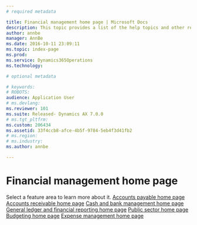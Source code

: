 ```yaml
---
# required metadata

title: Financial management home page | Microsoft Docs
description: This topic provides a list of the help topics and other resources for the financial management features in Microsoft Dynamics 365 for Operations. 
author: annbe
manager: AnnBe
ms.date: 2016-10-11 23:09:11
ms.topic: index-page
ms.prod: 
ms.service: Dynamics365Operations
ms.technology: 

# optional metadata

# keywords: 
# ROBOTS: 
audience: Application User
# ms.devlang: 
ms.reviewer: 101
ms.suite: Released- Dynamics AX 7.0.0
# ms.tgt_pltfrm: 
ms.custom: 206434
ms.assetid: 33f4ccb8-afce-4b5f-9784-5eb4f3d41fb2
# ms.region: 
# ms.industry: 
ms.author: annbe

---
```


# Financial management home page

Select a feature area to learn more about it. [Accounts payable home page](http://ax.help.dynamics.com/en/wiki/accounts-payable/) [Accounts receivable home page](http://ax.help.dynamics.com/en/wiki/accounts-receivable/) [Cash and bank management home page](http://ax.help.dynamics.com/en/wiki/cash-and-bank-management/) [General ledger and financial reporting home page](http://ax.help.dynamics.com/en/wiki/general-ledger/) [Public sector home page](http://ax.help.dynamics.com/en/wiki/public-sector-functionality/) [Budgeting home page](http://ax.help.dynamics.com/en/wiki/budgeting-overview/) [Expense management home page](http://ax.help.dynamics.com/en/wiki/expense-management/)

